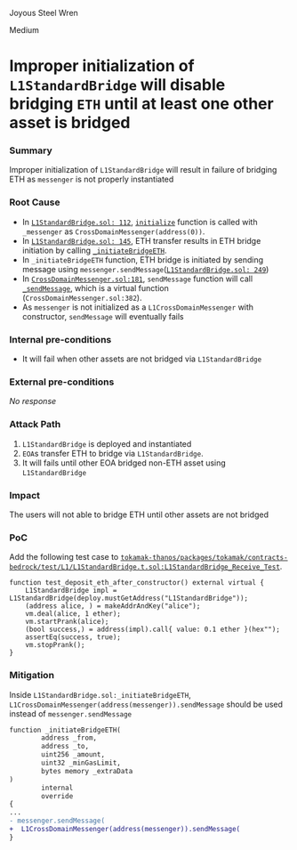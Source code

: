 Joyous Steel Wren

Medium

# Improper initialization of `L1StandardBridge` will disable bridging `ETH` until at least one other asset is bridged

### Summary

Improper initialization of `L1StandardBridge` will result in failure of bridging ETH as `messenger` is not properly instantiated

### Root Cause

- In [`L1StandardBridge.sol: 112`](https://github.com/sherlock-audit/2024-08-tokamak-network/blob/main/tokamak-thanos/packages/tokamak/contracts-bedrock/src/L1/L1StandardBridge.sol#L112), [`initialize`](https://github.com/sherlock-audit/2024-08-tokamak-network/blob/main/tokamak-thanos/packages/tokamak/contracts-bedrock/src/L1/L1StandardBridge.sol#L132) function is called with `_messenger` as `CrossDomainMessenger(address(0))`.
- In [`L1StandardBridge.sol: 145`](https://github.com/sherlock-audit/2024-08-tokamak-network/blob/main/tokamak-thanos/packages/tokamak/contracts-bedrock/src/L1/L1StandardBridge.sol#L145), ETH transfer results in ETH bridge initiation by calling [`_initiateBridgeETH`](https://github.com/sherlock-audit/2024-08-tokamak-network/blob/main/tokamak-thanos/packages/tokamak/contracts-bedrock/src/L1/L1StandardBridge.sol#L234).
- In `_initiateBridgeETH` function, ETH bridge is initiated by sending message using `messenger.sendMessage`([`L1StandardBridge.sol: 249`](https://github.com/sherlock-audit/2024-08-tokamak-network/blob/main/tokamak-thanos/packages/tokamak/contracts-bedrock/src/L1/L1StandardBridge.sol#L249))
- In [`CrossDomainMessenger.sol:181`](https://github.com/sherlock-audit/2024-08-tokamak-network/blob/main/tokamak-thanos/packages/tokamak/contracts-bedrock/src/universal/CrossDomainMessenger.sol#L181), `sendMessage` function will call [`_sendMessage`](https://github.com/sherlock-audit/2024-08-tokamak-network/blob/main/tokamak-thanos/packages/tokamak/contracts-bedrock/src/universal/CrossDomainMessenger.sol#L382), which is a virtual function (`CrossDomainMessenger.sol:382`).
- As `messenger` is not initialized as a  `L1CrossDomainMessenger` with constructor, `sendMessage` will eventually fails 

### Internal pre-conditions

- It will fail when other assets are not bridged via `L1StandardBridge`

### External pre-conditions

_No response_

### Attack Path

1. `L1StandardBridge` is deployed and instantiated
2. `EOA`s transfer ETH to bridge via `L1StandardBridge`.
3. It will fails until other EOA bridged non-ETH asset using  `L1StandardBridge`

### Impact

The users will not able to bridge ETH until other assets are not bridged

### PoC

Add the following test case to [`tokamak-thanos/packages/tokamak/contracts-bedrock/test/L1/L1StandardBridge.t.sol:L1StandardBridge_Receive_Test`](https://github.com/sherlock-audit/2024-08-tokamak-network/blob/main/tokamak-thanos/packages/tokamak/contracts-bedrock/test/L1/L1StandardBridge.t.sol#L154).

    function test_deposit_eth_after_constructor() external virtual {
        L1StandardBridge impl = L1StandardBridge(deploy.mustGetAddress("L1StandardBridge"));
        (address alice, ) = makeAddrAndKey("alice");
        vm.deal(alice, 1 ether);
        vm.startPrank(alice);
        (bool success,) = address(impl).call{ value: 0.1 ether }(hex"");
        assertEq(success, true);
        vm.stopPrank();
    }


### Mitigation

Inside `L1StandardBridge.sol:_initiateBridgeETH`, `L1CrossDomainMessenger(address(messenger)).sendMessage` should be used instead of `messenger.sendMessage`

```diff
function _initiateBridgeETH(
        address _from,
        address _to,
        uint256 _amount,
        uint32 _minGasLimit,
        bytes memory _extraData
)
        internal
        override
{
...
- messenger.sendMessage(
+  L1CrossDomainMessenger(address(messenger)).sendMessage(
}
```